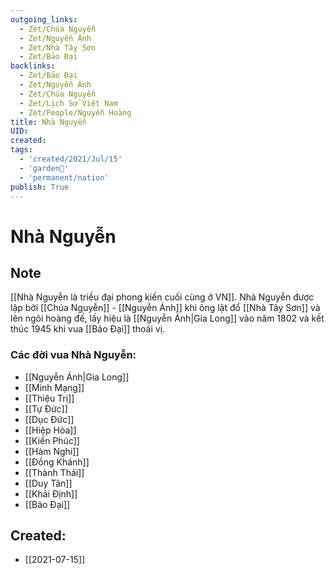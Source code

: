 ```yaml
---
outgoing_links:
  - Zet/Chúa Nguyễn
  - Zet/Nguyễn Ánh
  - Zet/Nhà Tây Sơn
  - Zet/Bảo Đại
backlinks:
  - Zet/Bảo Đại
  - Zet/Nguyễn Ánh
  - Zet/Chúa Nguyễn
  - Zet/Lịch Sử Việt Nam
  - Zet/People/Nguyễn Hoàng
title: Nhà Nguyễn
UID: 
created: 
tags:
  - 'created/2021/Jul/15'
  - 'garden🏡'
  - 'permanent/nation'
publish: True
---
```

# Nhà Nguyễn

## Note
[[Nhà Nguyễn là triều đại phong kiến cuối cùng ở VN]]. Nhà Nguyễn được lập bởi [[Chúa Nguyễn]] - [[Nguyễn Ánh]] khi ông lật đổ [[Nhà Tây Sơn]] và lên ngôi hoàng đế, lấy hiệu là [[Nguyễn Ánh|Gia Long]] vào năm 1802 và kết thúc 1945 khi vua [[Bảo Đại]] thoái vị.

### Các đời vua Nhà Nguyễn:
- [[Nguyễn Ánh|Gia Long]]
- [[Minh Mạng]]
- [[Thiệu Trị]]
- [[Tự Đức]]
- [[Dục Đức]]
- [[Hiệp Hòa]]
- [[Kiến Phúc]]
- [[Hàm Nghi]]
- [[Đồng Khánh]]
- [[Thành Thái]]
- [[Duy Tân]]
- [[Khải Định]]
- [[Bảo Đại]]

## Created:
- [[2021-07-15]]

